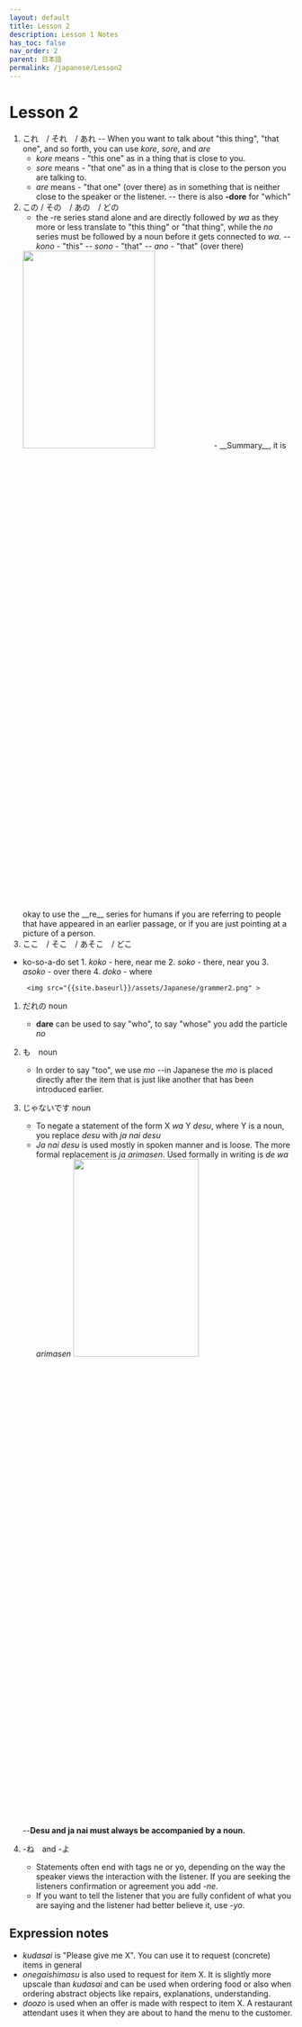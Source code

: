 ```yaml
---
layout: default
title: Lesson 2
description: Lesson 1 Notes
has_toc: false
nav_order: 2
parent: 日本語
permalink: /japanese/Lesson2
---
```


# Lesson 2
1. これ　/ それ　/ あれ
-- When you want to talk about "this thing", "that one", and so forth, you can use _kore_, _sore_, and _are_
    - _kore_ means - "this one" as in a thing that is close to you.
    - _sore_ means - "that one" as in a thing that is close to the person you are talking to.
    - _are_ means - "that one" (over there) as in something that is neither close to the speaker or the listener.
    -- there is also __-dore__ for "which"
2. この / その　/ あの　/ どの
    - the -re series stand alone and are directly followed by _wa_ as they more or less translate to "this thing" or "that thing", while the _no_ series must be followed by a noun before it gets connected to _wa_.
    -- _kono_ - "this"
    -- _sono_ - "that"
    -- _ano_ - "that" (over there)
    <img src="{{site.baseurl}}/assets/Japanese/grammer.png"  width="70%" height="30%">
    - __Summary__, it is okay to use the __re__ series for humans if you are referring to people that have appeared in an earlier passage, or if you are just pointing at a picture of a person.
3. ここ　/ そこ　/ あそこ　/ どこ
 - ko-so-a-do set
       1. _koko_ - here, near me
       2. _soko_ - there, near you
       3. _asoko_ - over there
       4. _doko_ - where

        <img src="{{site.baseurl}}/assets/Japanese/grammer2.png" >
1. だれの noun
    - __dare__ can be used to say "who", to say "whose" you add the particle _no_
2.  も　noun
    - In order to say "too", we use _mo_
    --in Japanese the _mo_ is placed directly after the item that is just like another that has been introduced earlier.
3. じゃないです noun
    - To negate a statement of the form X _wa_ Y _desu_, where Y is a noun, you replace _desu_ with _ja nai desu_
    - _Ja nai desu_ is used mostly in spoken manner and is loose. The more formal replacement is _ja arimasen_. Used formally in writing is _de wa arimasen_
        <img src="{{site.baseurl}}/assets/Japanese/grammer3.png"  width="70%" height="30%">

    --**Desu and ja nai must always be accompanied by a noun.**
4. -ね　and -よ
    - Statements often end with tags ne or yo, depending on the way the speaker views the interaction with the listener. If you are seeking the listeners confirmation or agreement you add _-ne_.
    - If you want to tell the listener that you are fully confident of what you are saying and the listener had better believe it, use _-yo_.

## Expression notes

- _kudasai_ is "Please give me X". You can use it to request (concrete) items in general
- _onegaishimasu_ is also used to request for item X. It is slightly more upscale than _kudasai_ and can be used when ordering food or also when ordering abstract objects like repairs, explanations, understanding.
- _doozo_ is used when an offer is made with respect to item X. A restaurant attendant uses it when they are about to hand the menu to the customer.
